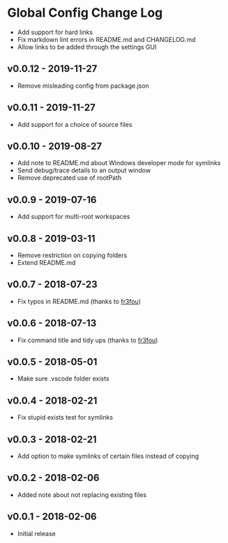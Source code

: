 # Global Config Change Log

- Add support for hard links
- Fix markdown lint errors in README.md and CHANGELOG.md
- Allow links to be added through the settings GUI

## v0.0.12 - 2019-11-27

- Remove misleading config from package.json

## v0.0.11 - 2019-11-27

- Add support for a choice of source files

## v0.0.10 - 2019-08-27

- Add note to README.md about Windows developer mode for symlinks
- Send debug/trace details to an output window
- Remove deprecated use of rootPath

## v0.0.9 - 2019-07-16

- Add support for multi-root workspaces

## v0.0.8 - 2019-03-11

- Remove restriction on copying folders
- Extend README.md

## v0.0.7 - 2018-07-23

- Fix typos in README.md (thanks to [fr3fou](https://github.com/fr3fou))

## v0.0.6 - 2018-07-13

- Fix command title and tidy ups (thanks to [fr3fou](https://github.com/fr3fou))

## v0.0.5 - 2018-05-01

- Make sure .vscode folder exists

## v0.0.4 - 2018-02-21

- Fix stupid exists test for symlinks

## v0.0.3 - 2018-02-21

- Add option to make symlinks of certain files instead of copying

## v0.0.2 - 2018-02-06

- Added note about not replacing existing files

## v0.0.1 - 2018-02-06

- Initial release
